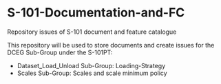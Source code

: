 # S-101-Documentation-and-FC
Repository issues of S-101 document and feature catalogue

This repository will be used to store documents and create issues for the DCEG Sub-Group under the S-101PT:

- Dataset_Load_Unload Sub-Group: Loading-Strategy
- Scales Sub-Group: Scales and scale minimum policy


